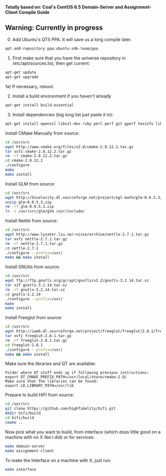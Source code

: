 #### Totally based on: Coal's CentOS 6.5 Domain-Server and Assignment-Client Compile Guide

## Warning: Currently in progress

0) Add Ubuntu's QT5 PPA.  It will save us a long compile later.
```bash
apt-add-repository ppa:ubuntu-sdk-team/ppa
```

1) First make sure that you have the universe repository in /etc/apt/sources.list, then get current:
```bash
apt-get update
apt-get upgrade
```
1a) If necessary, reboot.

2) Install a build environment if you haven't already
```bash
apt-get install build-essential
```

3) Install dependencies (big long list just paste it in):
```bash
apt-get install openssl libssl-dev ruby perl perf git gperf texinfo libxcb1 libxcb1-dev xcb xcb-proto  libx11-6 libx11-dev libx11-xcb1 libx11-xcb-dev libxrender-dev libicu-dev libxslt1-dev libxext-dev libxmu-dev libxmu-headers libxt-dev libxi-dev libsdl2-dev libgmp10 libgmp-dev zlib1g zlib1g-dev mesa-common-dev libgl1-mesa-dev m4 qtbase5-dev qtbase5-dev-tools qtscript5-dev qttools5-dev qtmultimedia5-dev libqt5svg5-dev libqt5webkit5-dev
```

Install CMake Manually from source:
```bash
cd /usr/src
wget http://www.cmake.org/files/v2.8/cmake-2.8.12.2.tar.gz
tar xvfz cmake-2.8.12.2.tar.gz
rm -rf cmake-2.8.12.2.tar.gz
cd cmake-2.8.12.2
./configure
make
make install
```

Install GLM from source:
```bash
cd /usr/src
wget http://hivelocity.dl.sourceforge.net/project/ogl-math/glm-0.9.5.3/glm-0.9.5.3.zip
unzip glm-0.9.5.3.zip
rm -rf glm-0.9.5.3.zip
ln -s /usr/src/glm/glm /usr/include/
```

Install Nettle from source:
```bash
cd /usr/src
wget http://www.lysator.liu.se/~nisse/archive/nettle-2.7.1.tar.gz
tar xvfz nettle-2.7.1.tar.gz
rm -rf nettle-2.7.1.tar.gz
cd nettle-2.7.1
./configure --prefix=/usr/
make && make install
```

Install GNUtls from source:
```bash
cd /usr/src
wget ftp://ftp.gnutls.org/gcrypt/gnutls/v3.2/gnutls-3.2.14.tar.xz
tar xJf gnutls-3.2.14.tar.xz
rm -rf gnutls-3.2.14.tar.xz
cd gnutls-3.2.14
./configure --prefix=/usr/
make
make install
```

Install Freeglut from source:
```bash
cd /usr/src
wget http://iweb.dl.sourceforge.net/project/freeglut/freeglut/2.8.1/freeglut-2.8.1.tar.gz
tar xvfz freeglut-2.8.1.tar.gz
rm -rf freeglut-2.8.1.tar.gz
cd freeglut-2.8.1
./configure --prefix=/usr/
make && make install
```

Make sure the libraries and QT are available:
```
Folder where QT stuff ends up if following previous instructions:
export QT_CMAKE_PREFIX_PATH=/usr/local/share/cmake-2.8/
Make sure that the libraries can be found:
export LD_LIBRARY_PATH=/usr/lib
```

Prepare to build HIFI from source:
```bash
cd /usr/src
git clone https://github.com/highfidelity/hifi.git
mkdir hifi/build
cd hifi/build
cmake ..
```

Now pick what you want to build, from interface (which does little good on a machine with no X like I did) or for services:
```bash
make domain-server
make assignment-client
```

To make the Interface on a machine with X, just run:
```bash
make interface
```